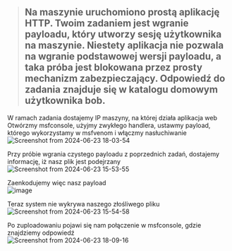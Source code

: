 > ## Na maszynie uruchomiono prostą aplikację HTTP. Twoim zadaniem jest wgranie payloadu, który utworzy sesję użytkownika na maszynie. Niestety aplikacja nie pozwala na wgranie podstawowej wersji payloadu, a taka próba jest blokowana przez prosty mechanizm zabezpieczający. Odpowiedź do zadania znajduje się w katalogu domowym użytkownika bob.

W ramach zadania dostajemy IP maszyny, na której działa aplikacja web  
Otwórzmy msfconsole, użyjmy zwykłego handlera, ustawmy payload, którego wykorzystamy w msfvenom i włączmy nasłuchiwanie  
![Screenshot from 2024-06-23 18-03-54](https://github.com/s24306/Cyberskiller/assets/91730770/bb06cb4f-585f-4b78-abac-f667736bacab)  


Przy próbie wgrania czystego payloadu z poprzednich zadań, dostajemy informację, iż nasz plik jest podejrzany  
![Screenshot from 2024-06-23 15-53-55](https://github.com/s24306/Cyberskiller/assets/91730770/a7213f20-ae3b-4560-b4cb-aa55bdbc8527)  

Zaenkodujemy więc nasz payload  
![image](https://github.com/s24306/Cyberskiller/assets/91730770/e5bd13ab-1278-49d8-ac64-6498d8b12b81)  

Teraz system nie wykrywa naszego złośliwego pliku  
![Screenshot from 2024-06-23 15-54-58](https://github.com/s24306/Cyberskiller/assets/91730770/8ddd62f7-11b4-43f9-9205-3c0e3282dc55)  

Po zuploadowaniu pojawi się nam połączenie w msfconsole, gdzie znajdziemy odpowiedź  
![Screenshot from 2024-06-23 18-09-16](https://github.com/s24306/Cyberskiller/assets/91730770/63a02405-d1c5-47b3-aa7c-4f938ab59dc9)
